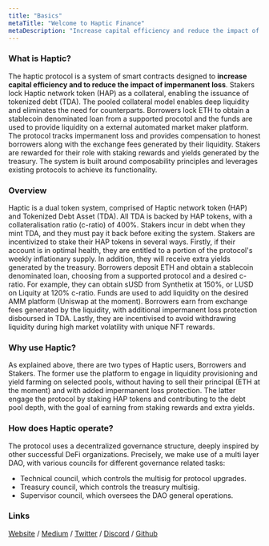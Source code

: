 ```yaml
---
title: "Basics"
metaTitle: "Welcome to Haptic Finance"
metaDescription: "Increase capital efficiency and reduce the impact of impermanent loss."
---
```


### What is Haptic?

The haptic protocol is a system of smart contracts designed to **increase capital efficiency and to reduce the impact of impermanent loss**. Stakers lock Haptic network token (HAP) as a collateral, enabling the issuance of tokenized debt (TDA). The pooled collateral model enables deep liquidity and eliminates the need for counterparts. Borrowers lock ETH to obtain a stablecoin denominated loan from a supported procotol and the funds are used to provide liquidity on a external automated market maker platform. The protocol tracks impermanent loss and provides compensation to honest borrowers along with the exchange fees generated by their liquidity. Stakers are rewarded for their role with staking rewards and yields generated by the treasury. The system is built around composability principles and leverages existing protocols to achieve its functionality.

### Overview

Haptic is a dual token system, comprised of Haptic network token (HAP) and Tokenized Debt Asset (TDA). All TDA is backed by HAP tokens, with a collateralisation ratio (c-ratio) of 400%. Stakers incur in debt when they mint TDA, and they must pay it back before exiting the system. Stakers are incentivized to stake their HAP tokens in several ways. Firstly, if their account is in optimal health, they are entitled to a portion of the protocol's weekly inflationary supply. In addition, they will receive extra yields generated by the treasury. Borrowers deposit ETH and obtain a stablecoin denominated loan, choosing from a supported protocol and a desired c-ratio. For example, they can obtain sUSD from Synthetix at 150%, or LUSD on Liquity at 120% c-ratio. Funds are used to add liquidity on the desired AMM platform (Uniswap at the moment). Borrowers earn from exchange fees generated by the liquidity, with additional impermanent loss protection disboursed in TDA. Lastly, they are incentivised to avoid withdrawing liquidity during high market volatility with unique NFT rewards. 


### Why use Haptic?

As explained above, there are two types of Haptic users, Borrowers and Stakers. The former use the platform to engage in liquidity provisioning and yield farming on selected pools, without having to sell their principal (ETH at the moment) and with added impermanent loss protection. The latter engage the protocol by staking HAP tokens and contributing to the debt pool depth, with the goal of earning from staking rewards and extra yields. 

### How does Haptic operate?

The protocol uses a decentralized governance structure, deeply inspired by other successful DeFi organizations. Precisely, we make use of a multi layer DAO, with various councils for different governance related tasks:
- Technical council, which controls the multisig for protocol upgrades. 
- Treasury council, which controls the treasury multisig.
- Supervisor council, which oversees the DAO general operations.


### Links

[Website](https://haptic.finance) / [Medium](https://hapticfinance.medium.com/) / [Twitter](https://twitter.com/hapticfinance/) / [Discord](https://twitter.com/hapticfinance/) / [Github](https://github.com/hapticfinance/)